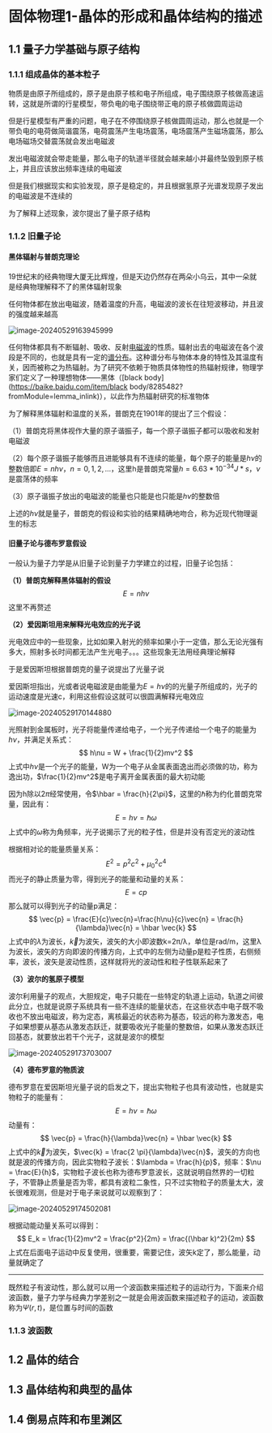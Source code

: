 # 固体物理1-晶体的形成和晶体结构的描述

## 1.1 量子力学基础与原子结构

### 1.1.1 组成晶体的基本粒子

物质是由原子所组成的，原子是由原子核和电子所组成，电子围绕原子核做高速运转，这就是所谓的行星模型，带负电的电子围绕带正电的原子核做圆周运动

但是行星模型有严重的问题，电子在不停围绕原子核做圆周运动，那么也就是一个带负电的电荷做简谐震荡，电荷震荡产生电场震荡，电场震荡产生磁场震荡，那么电场磁场交替震荡就会发出电磁波

发出电磁波就会带走能量，那么电子的轨道半径就会越来越小并最终坠毁到原子核上，并且应该放出频率连续的电磁波

但是我们根据现实和实验发现，原子是稳定的，并且根据氢原子光谱发现原子发出的电磁波是不连续的

为了解释上述现象，波尔提出了量子原子结构

### 1.1.2 旧量子论

#### 黑体辐射与普朗克理论

19世纪末的经典物理大厦无比辉煌，但是天边仍然存在两朵小乌云，其中一朵就是经典物理解释不了的黑体辐射现象

任何物体都在放出电磁波，随着温度的升高，电磁波的波长在往短波移动，并且波的强度越来越高

![image-20240529163945999](https://typora-1310242472.cos.ap-nanjing.myqcloud.com/typora_img/image-20240529163945999.png)

任何物体都具有不断辐射、吸收、反射[电磁波](https://baike.baidu.com/item/电磁波/102449?fromModule=lemma_inlink)的性质。辐射出去的电磁波在各个波段是不同的，也就是具有一定的[谱分布](https://baike.baidu.com/item/谱分布/55998395?fromModule=lemma_inlink)。这种谱分布与物体本身的特性及其温度有关，因而被称之为热辐射。为了研究不依赖于物质具体物性的热辐射规律，物理学家们定义了一种理想物体——黑体（[black body](https://baike.baidu.com/item/black body/8285482?fromModule=lemma_inlink)），以此作为热辐射研究的标准物体

为了解释黑体辐射和温度的关系，普朗克在1901年的提出了三个假设：

（1）普朗克将黑体视作大量的原子谐振子，每一个原子谐振子都可以吸收和发射电磁波

（2）每个原子谐振子能够而且进能够具有不连续的能量，每个原子的能量是$h\nu$的整数倍即$E = nh\nu，n = 0,1,2,...$，这里h是普朗克常量$h = 6.63*10^{-34}J*s$，$\nu$是震荡体的频率

（3）原子谐振子放出的电磁波的能量也只能是也只能是$h\nu$的整数倍

上述的$h\nu$就是量子，普朗克的假设和实验的结果精确地吻合，称为近现代物理诞生的标志

#### 旧量子论与德布罗意假设

一般认为量子力学是从旧量子论到量子力学建立的过程，旧量子论包括：

**（1）普朗克解释黑体辐射的假设**
$$
E = nh\nu
$$
这里不再赘述

**（2）爱因斯坦用来解释光电效应的光子说**

光电效应中的一些现象，比如如果入射光的频率如果小于一定值，那么无论光强有多大，照射多长时间都无法产生光电子。。。这些现象无法用经典理论解释

于是爱因斯坦根据普朗克的量子说提出了光量子说

 爱因斯坦指出，光或者说电磁波是由能量为$E = h\nu$​的的光量子所组成的，光子的运动速度是光速c，利用这些假设这就可以很圆满解释光电效应

![image-20240529170144880](https://typora-1310242472.cos.ap-nanjing.myqcloud.com/typora_img/image-20240529170144880.png)

光照射到金属板时，光子将能量传递给电子，一个光子传递给一个电子的能量为$h\nu$，并满足关系式：
$$
h\nu = W + \frac{1}{2}mv^2
$$
上式中$h\nu$是一个光子的能量，W为一个电子从金属表面逸出而必须做的功，称为逸出功，$\frac{1}{2}mv^2$是电子离开金属表面的最大初动能

因为h除以$2\pi$经常使用，令$\hbar = \frac{h}{2\pi}$，这里的$\hbar$称为约化普朗克常量，因此有：
$$
E = h\nu = \hbar\omega
$$
 上式中的$\omega$​称为角频率，光子说揭示了光的粒子性，但是并没有否定光的波动性

根据相对论的能量质量关系：
$$
E^2 = p^2c^2 + \mu_0^2c^4
$$
而光子的静止质量为零，得到光子的能量和动量的关系：
$$
E = cp
$$
那么就可以得到光子的动量p满足：
$$
\vec{p} = \frac{E}{c}\vec{n}=\frac{h\nu}{c}\vec{n} = \frac{h}{\lambda}\vec{n} = \hbar \vec{k}
$$
上式中的$\lambda$为波长，$\vec{k}$为波矢，波矢的大小即波数k=2π/λ，单位是rad/m，这里λ为波长，波矢的方向即波的传播方向，上式中的左侧为动量p是粒子性质，右侧频率，波长，波矢是波动性质，这样就将光的波动性和粒子性联系起来了

**（3）波尔的氢原子模型**

波尔利用量子的观点，大胆规定，电子只能在一些特定的轨道上运动，轨道之间彼此分立，也就是说原子系统具有一些不连续的能量状态，在这些状态中电子既不吸收也不放出电磁波，称为定态，离核最近的状态称为基态，较远的称为激发态，电子如果想要从基态从激发态跃迁，就要吸收光子能量的整数倍，如果从激发态跃迁回基态，就要放出若干个光子，这就是波尔的模型

![image-20240529173703007](https://typora-1310242472.cos.ap-nanjing.myqcloud.com/typora_img/image-20240529173703007.png)

**（4）德布罗意的物质波**

德布罗意在爱因斯坦光量子说的启发之下，提出实物粒子也具有波动性，也就是实物粒子的能量有：
$$
E = h\nu = \hbar \omega
$$
动量有：
$$
\vec{p} =  \frac{h}{\lambda}\vec{n} = \hbar \vec{k}
$$
上式中的$\vec{k}$为波矢，$\vec{k} = \frac{2 \pi}{\lambda}\vec{n}$，波矢的方向也就是波的传播方向，因此实物粒子波长：$\lambda = \frac{h}{p}$，频率：$\nu = \frac{E}{h}$，实物粒子波长也称为德布罗意波长，这就说明自然界的一切粒子，不管静止质量是否为零，都具有波粒二象性，只不过实物粒子的质量太大，波长很难观测，但是对于电子来说就可以观察到了：

![image-20240529174502081](https://typora-1310242472.cos.ap-nanjing.myqcloud.com/typora_img/image-20240529174502081.png)

根据动能动量关系可以得到：
$$
E_k = \frac{1}{2}mv^2 = \frac{p^2}{2m} = \frac{(\hbar k)^2}{2m}
$$
上式在后面电子运动中反复使用，很重要，需要记住，波矢k定了，那么能量，动量就确定了

----

既然粒子有波动性，那么就可以用一个波函数来描述粒子的运动行为，下面来介绍波函数，量子力学与经典力学差别之一就是会用波函数来描述粒子的运动，波函数称为$\Psi(r, t)$​，是位置与时间的函数

### 1.1.3 波函数



## 1.2 晶体的结合

## 1.3 晶体结构和典型的晶体

## 1.4 倒易点阵和布里渊区